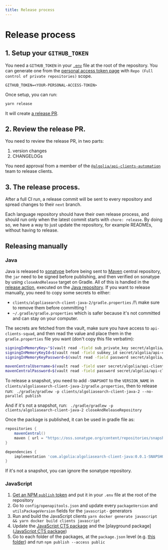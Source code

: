 ```yaml
---
title: Release process
---
```


# Release process

## 1. Setup your `GITHUB_TOKEN`

You need a `GITHUB_TOKEN` in your [`.env`](https://github.com/algolia/api-clients-automation/blob/main/.env.example) file at the root of the repository. You can generate one from the [personal access token page](https://github.com/settings/tokens/new) with `Repo (Full control of private repositories)` scope.

```
GITHUB_TOKEN=<YOUR-PERSONAL-ACCESS-TOKEN>
```

Once setup, you can run:

```bash
yarn release
```

It will create [a release PR](https://github.com/algolia/api-clients-automation/pull/545).

## 2. Review the release PR.

You need to review the release PR, in two parts:

1.  version changes
2.  CHANGELOGs

You need approval from a member of the [`@algolia/api-clients-automation`](https://github.com/orgs/algolia/teams/api-clients-automation) team to release clients.

## 3. The release process.

After a full CI run, a release commit will be sent to every repository and spread changes to their `next` branch.

Each language repository should have their own release process, and should run only when the latest commit starts with `chore: release`. By doing so, we have a way to just update the repository, for example READMEs, without having to release.

## Releasing manually

### Java

Java is released to [sonatype](https://oss.sonatype.org/) before being sent to [Maven](https://search.maven.org/artifact/com.algolia/algoliasearch-client-java) central repository, the `jar` need to be signed before publishing, and then verified on sonatype by using `closeAndRelease` target on Gradle.
All of this is handled in the [release action](https://github.com/algolia/algoliasearch-client-java-2/tree/next/.github/workflows/release.yml), executed on the [Java repository](https://github.com/algolia/algoliasearch-client-java-2).
If you want to release manually, you need to copy some secrets to either:

- `clients/algoliasearch-client-java-2/gradle.properties` /!\ make sure to remove them before committing !
- `~/.gradle/gradle.properties` which is safer because it's not committed and can stay on your computer.

The secrets are fetched from the vault, make sure you have access to `api-clients-squad`, and then read the value and place them in the `gradle.properties` file you want (don't copy this file verbatim):

```bash
signingInMemoryKey="$(vault read -field sub_private_key secret/algolia/api-clients-squad/maven-signing | awk 'NR == 1 { } 1' ORS='\\n')"
signingInMemoryKeyId=$(vault read -field subkey_id secret/algolia/api-clients-squad/maven-signing)
signingInMemoryKeyPassword=$(vault read -field password secret/algolia/api-clients-squad/maven-signing)

mavenCentralUsername=$(vault read -field user secret/algolia/api-clients-squad/sonatype)
mavenCentralPassword=$(vault read -field password secret/algolia/api-clients-squad/sonatype)
```

To release a snapshot, you need to add `-SNAPSHOT` to the `VERSION_NAME` in `clients/algoliasearch-client-java-2/gradle.properties`, then to release run:
` ./gradle/gradlew -p clients/algoliasearch-client-java-2 --no-parallel publish`

And if it's not a snapshot, run:
` ./gradle/gradlew -p clients/algoliasearch-client-java-2 closeAndReleaseRepository`

Once the package is published, it can be used in gradle file as:

```gradle
repositories {
    mavenCentral()
    maven { url = "https://oss.sonatype.org/content/repositories/snapshots/" }
}

dependencies {
    implementation 'com.algolia:algoliasearch-client-java:0.0.1-SNAPSHOT'
}
```

If it's not a snapshot, you can ignore the sonatype repository.

### JavaScript

1. [Get an NPM `publish` token](https://www.npmjs.com/settings/YOUR_USER_NAME/tokens) and put it in your `.env` file at the root of the repository
2. Go to `config/openapitools.json` and update every `packageVersion` and `utilsPackageVersion` fields for the `javascript-` generators
3. Run and build the JavaScript clients `yarn docker generate javascript && yarn docker build clients javascript`
4. Update the [JavaScript CTS package](https://github.com/algolia/api-clients-automation/blob/main/tests/output/javascript/package.json) and the [playground package]([JavaScript CTS package](https://github.com/algolia/api-clients-automation/blob/main/playground/javascript/node/package.json))
5. Go to each folder of the packages, at the `package.json` level (e.g. [this folder](https://github.com/algolia/api-clients-automation/tree/main/clients/algoliasearch-client-javascript/packages/algoliasearch/)) and run `npm publish --access public`
